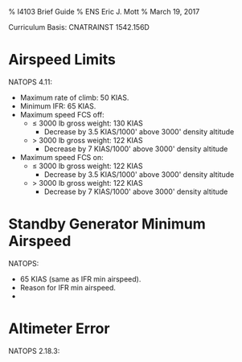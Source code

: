 % I4103 Brief Guide
% ENS Eric J. Mott
% March 19, 2017

Curriculum Basis: CNATRAINST 1542.156D

Airspeed Limits
===============

NATOPS 4.11:

- Maximum rate of climb: 50 KIAS.
- Minimum IFR: 65 KIAS.
- Maximum speed FCS off:
  - ≤ 3000 lb gross weight: 130 KIAS
    - Decrease by 3.5 KIAS/1000' above 3000' density altitude
  - \> 3000 lb gross weight: 122 KIAS
    - Decrease by 7 KIAS/1000' above 3000' density altitude
- Maximum speed FCS on:
  - ≤ 3000 lb gross weight: 122 KIAS
    - Decrease by 3.5 KIAS/1000' above 3000' density altitude
  - \> 3000 lb gross weight: 122 KIAS
    - Decrease by 7 KIAS/1000' above 3000' density altitude

Standby Generator Minimum Airspeed
==================================

NATOPS:

- 65 KIAS (same as IFR min airspeed).
- Reason for IFR min airspeed.
-

Altimeter Error
===============

NATOPS 2.18.3:

- Altimeter error with current barometric pressure set should not exceed 75 feet
  from known field elevation.

Attitude Gyro Malfunction (IMC)
===============================

Standby Battery
===============

Turbulence Penetration
======================
